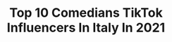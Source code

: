 ---
title: Top 10 Comedians TikTok Influencers In Italy In 2021
description: >-
  Find top comedians TikTok influencers in Italy in 2021. Most popular hashtags: #perte #comedia #foryou #duetto.
platform: TikTok
hits: 32
text_top: Discover the best TikTok influencers on inBeat.
text_bottom: Our database holds 32 TikTok influencers like this in Italy for you to connect with.
profiles:
  - username: "naikeorilio"
    fullname: >-
      naike
    bio: >-
      Coreografa💃🏽 Influencer🤳 Pilates T.🧘🏻‍♀️ Mamma👩‍👧‍👦 Moglie Gigi e Ross😂
    location: "Italy"
    followers: 44500
    engagement: 550
    commentsToLikes: 0.020430
    id: ckbf2ror4pxe90j23nf0rp3ke
    verified: false
    hashtags: "#gigieross, #fyp, #comedians, #parati"
  - username: "sebastiangayicon"
    fullname: >-
      Gabriele Cantando Pascali
    bio: >-
      Attore, coreografo, NO OMOFOBIA 🌈 🌈 🌈🌈🌈 Instagram @gabrielecantandopas
    location: "Italy"
    followers: 17500
    engagement: 1920
    commentsToLikes: 0.064601
    id: ck9du54r6f06l0j78jnpgc6sp
    verified: false
    hashtags: "#lgbtcommunity, #scemenzatime, #discriminazione, #perte"
  - username: "meriamamarir"
    fullname: >-
      Meriam Amarir
    bio: >-
      Certe volte sono simpatica🙁 📍Rome,Italy 9000? 🇲🇦🇮🇹🇩🇿 IG:meriam.amarir
    location: "Italy"
    followers: 8720
    engagement: 1947
    commentsToLikes: 0.036124
    id: ckd193k3bqp9f0j238j2tscba
    verified: false
    hashtags: "#funny, #fun, #funnyvideos, #series"
  - username: "yamadayoko"
    fullname: >-
      Yoko Yamada
    bio: >-
      provo a farti ridere 😁 standup comedy follow me on Ig 😎 if you want 🥺🌈
    location: "Italy"
    followers: 10600
    engagement: 1133
    commentsToLikes: 0.010248
    id: ckb10jscdp3h40j232twgvhno
    verified: false
    hashtags: "#comingout, #standupcomedy, #giapponese, #quarantena"
  - username: "treviso"
    fullname: >-
      André Custodio
    bio: >-
      Diversão, comédia, entretenimento confira nossos vídeos
    location: "Italy"
    followers: 1
    engagement: 1166
    commentsToLikes: 0.004822
    id: ckc7q3mkyvnkc0j23j1nefeo8
    verified: false
    hashtags: "#lush, #lushitalia, #bathbomb, #lushtreviso"
  - username: "jhonnyhuamani84"
    fullname: >-
      Jhonny Huamani
    bio: >-
      🇮🇹 italia peru 🇵🇪 ❤
    location: "Italy"
    followers: 3075
    engagement: 459
    commentsToLikes: 0.098849
    id: ckacifucj387v0i7812d0aqhd
    verified: false
    hashtags: "#duetto, #duos, #tiktokitaly, #humor"
  - username: "maanuelo"
    fullname: >-
      Manuelo
    bio: >-
      Half🇪🇸 and half🇮🇹 Venezia 🌊 19 yrs CEO of OH MY GOD😎 Instagram: maanuelo ✅
    location: "Italy"
    followers: 132400
    engagement: 2389
    commentsToLikes: 0.015110
    id: ckdmql0av9ip20j23mxv3j6mv
    verified: false
    hashtags: "#school, #crush, #nnn, #girl"
  - username: "azzullaaa"
    fullname: >-
      Azzulla
    bio: >-
      🙇‍♀️🇮🇹 Raga seguitemi su: @canzionicinesi Vi amo😘
    location: "Italy"
    followers: 53800
    engagement: 1001
    commentsToLikes: 0.030957
    id: ckb94rq99mdgj0j23t77c364f
    verified: false
    hashtags: "#fyp, #perte, #cinese, #stovolando"
  - username: "jnthanprra"
    fullname: >-
      Jonathan Parra
    bio: >-
      Venezolano en Italia Lipsync Humor y Drama Sígueme en Instagram☝🏻 @jonathanprra
    location: "Italy"
    followers: 68900
    engagement: 1251
    commentsToLikes: 0.018338
    id: ckbb5p702vv840j23xzsq5fg9
    verified: false
    hashtags: "#makeup, #volver, #enotraclave, #piroberta"
  - username: "eicharly1983"
    fullname: >-
      Ei Charly 🇵🇪🇮🇪
    bio: >-
      RICORDATE che essere DIVERSI non vuol di essere STRANI MA UNICI🍭 🌟BRILLA💯PRE☆
    location: "Italy"
    followers: 5229
    engagement: 630
    commentsToLikes: 0.053735
    id: ckcovwvlg9aqq0j23km5kzibf
    verified: false
    hashtags: "#latinoamerica, #crispychallenge, #respondiendocomentarios, #foryou"
---